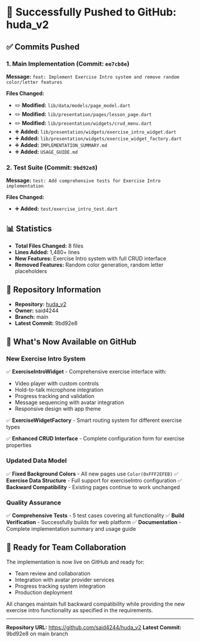 # 🚀 Successfully Pushed to GitHub: huda_v2

## ✅ Commits Pushed

### 1. **Main Implementation** (Commit: `ee7cb8e`)
**Message:** `feat: Implement Exercise Intro system and remove random color/letter features`

**Files Changed:**
- ✏️ **Modified:** `lib/data/models/page_model.dart`
- ✏️ **Modified:** `lib/presentation/pages/lesson_page.dart` 
- ✏️ **Modified:** `lib/presentation/widgets/crud_menu.dart`
- ➕ **Added:** `lib/presentation/widgets/exercise_intro_widget.dart`
- ➕ **Added:** `lib/presentation/widgets/exercise_widget_factory.dart`
- ➕ **Added:** `IMPLEMENTATION_SUMMARY.md`
- ➕ **Added:** `USAGE_GUIDE.md`

### 2. **Test Suite** (Commit: `9bd92e8`)
**Message:** `test: Add comprehensive tests for Exercise Intro implementation`

**Files Changed:**
- ➕ **Added:** `test/exercise_intro_test.dart`

## 📊 Statistics
- **Total Files Changed:** 8 files
- **Lines Added:** 1,480+ lines
- **New Features:** Exercise Intro system with full CRUD interface
- **Removed Features:** Random color generation, random letter placeholders

## 🔗 Repository Information
- **Repository:** [huda_v2](https://github.com/said4244/huda_v2)
- **Owner:** said4244
- **Branch:** main
- **Latest Commit:** 9bd92e8

## 🎯 What's Now Available on GitHub

### New Exercise Intro System
✅ **ExerciseIntroWidget** - Comprehensive exercise interface with:
- Video player with custom controls
- Hold-to-talk microphone integration
- Progress tracking and validation
- Message sequencing with avatar integration
- Responsive design with app theme

✅ **ExerciseWidgetFactory** - Smart routing system for different exercise types

✅ **Enhanced CRUD Interface** - Complete configuration form for exercise properties

### Updated Data Model
✅ **Fixed Background Colors** - All new pages use `Color(0xFFF2EFEB)`
✅ **Exercise Data Structure** - Full support for exerciseIntro configuration
✅ **Backward Compatibility** - Existing pages continue to work unchanged

### Quality Assurance
✅ **Comprehensive Tests** - 5 test cases covering all functionality
✅ **Build Verification** - Successfully builds for web platform
✅ **Documentation** - Complete implementation summary and usage guide

## 🚀 Ready for Team Collaboration

The implementation is now live on GitHub and ready for:
- Team review and collaboration
- Integration with avatar provider services
- Progress tracking system integration
- Production deployment

All changes maintain full backward compatibility while providing the new exercise intro functionality as specified in the requirements.

---
**Repository URL:** https://github.com/said4244/huda_v2
**Latest Commit:** 9bd92e8 on main branch
